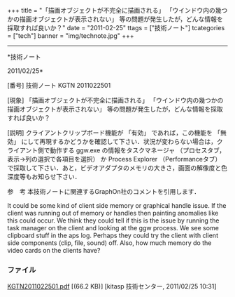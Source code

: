 ﻿+++
title = "「描画オブジェクトが不完全に描画される」 「ウインドウ内の幾つかの描画オブジェクトが表示されない」 等の問題が発生したが，どんな情報を採取すれば良いか？"
date = "2011-02-25"
ttags = ["技術ノート"]
tcategories = ["tech"]
banner = "img/technote.jpg"
+++

-----------------------------------------------------------------------------------------------------------------------------

*技術ノート

2011/02/25*


[番号]
技術ノート KGTN 2011022501

[現象]
「描画オブジェクトが不完全に描画される」
「ウインドウ内の幾つかの描画オブジェクトが表示されない」
等の問題が発生したが，どんな情報を採取すれば良いか？

[説明]
クライアントクリップボード機能が 「有効」 であれば，この機能を 「無効」
にして再現するかどうかを確認して下さい．状況が変わらない場合は，クライアント側で動作する
ggw.exe の情報をタスクマネージャ
（プロセスタブ，表示→列の選択で各項目を選択） か Process Explorer
（Performanceタブ）
で採取して下さい．あと，ビデオアダプタのメモリの大きさ，画面の解像度と色深度等もお知らせ下さい．

参　考
本技術ノートに関連するGraphOn社のコメントを引用します．

It could be some kind of client side memory or graphical handle issue.
If the client was running out of memory or handles then painting
anomalies like this could occur. We think they could tell if this is the
issue by running the task manager on the client and looking at the ggw
process. We see some clipboard stuff in the aps log. Perhaps they could
try the client with client side components (clip, file, sound) off.
Also, how much memory do the video cards on the clients have?


### ファイル

 
 


[KGTN2011022501.pdf](http://techreport.kitasp.net/attachments/download/501/KGTN2011022501.pdf)
 [(66.2 KB)] [kitasp 技術センター, 2011/02/25
10:31]


 


 

